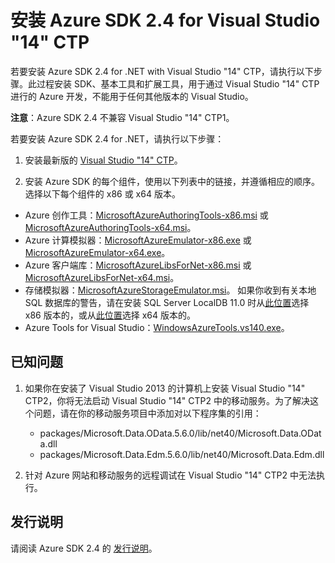 <properties urlDisplayName="Visual Studio 14 CTP" pageTitle="安装 Azure SDK 2.4 for Visual Studio 14 CTP2" metaKeywords="Visual Studio, Azure SDK" description="安装 Azure SDK 2.4 和 Visual Studio 14 CTP2" metaCanonical="" services="" documentationCenter="" title="Installing Azure SDK 2.4 for Visual Studio 14 CTP" authors="ghogen" solutions="" manager="douge" editor="" />
<tags ms.service=""
    ms.date="12/12/2014"
    wacn.date="04/11/2015"
    />

# 安装 Azure SDK 2.4 for Visual Studio "14" CTP

若要安装 Azure SDK 2.4 for .NET with Visual Studio "14" CTP，请执行以下步骤。此过程安装 SDK、基本工具和扩展工具，用于通过 Visual Studio "14" CTP 进行的 Azure 开发，不能用于任何其他版本的 Visual Studio。

**注意**：Azure SDK 2.4 不兼容 Visual Studio "14" CTP1。

若要安装 Azure SDK 2.4 for .NET，请执行以下步骤：

1. 安装最新版的 [Visual Studio "14" CTP](http://www.visualstudio.com/zh-cn/downloads/visual-studio-2015-downloads-vs)。

2. 安装 Azure SDK 的每个组件，使用以下列表中的链接，并遵循相应的顺序。选择以下每个组件的 x86 或 x64 版本。

<ul>
   <li>Azure 创作工具：<a href="http://download.microsoft.com/download/B/4/6/B46F46EF-4264-479A-A568-BB0AFC396964/MicrosoftAzureAuthoringTools-x86.msi">MicrosoftAzureAuthoringTools-x86.msi</a> 或 <a href="http://download.microsoft.com/download/B/4/6/B46F46EF-4264-479A-A568-BB0AFC396964/MicrosoftAzureAuthoringTools-x64.msi">MicrosoftAzureAuthoringTools-x64.msi</a>。</li>
   <li>Azure 计算模拟器：<a href="http://download.microsoft.com/download/B/4/6/B46F46EF-4264-479A-A568-BB0AFC396964/MicrosoftAzureComputeEmulator-x86.exe">MicrosoftAzureEmulator-x86.exe</a> 或 <a href="http://download.microsoft.com/download/B/4/6/B46F46EF-4264-479A-A568-BB0AFC396964/MicrosoftAzureComputeEmulator-x64.exe">MicrosoftAzureEmulator-x64.exe</a>。</li>
   <li>Azure 客户端库：<a href="http://download.microsoft.com/download/B/4/6/B46F46EF-4264-479A-A568-BB0AFC396964/MicrosoftAzureLibsForNet-x86.msi">MicrosoftAzureLibsForNet-x86.msi</a> 或 <a href="http://download.microsoft.com/download/B/4/6/B46F46EF-4264-479A-A568-BB0AFC396964/MicrosoftAzureLibsForNet-x64.msi">MicrosoftAzureLibsForNet-x64.msi</a>。</li>
   <li>存储模拟器：<a href="http://download.microsoft.com/download/B/4/6/B46F46EF-4264-479A-A568-BB0AFC396964/WindowsAzureStorageEmulator.msi">MicrosoftAzureStorageEmulator.msi</a>。                            如果你收到有关本地 SQL 数据库的警告，请在安装 SQL Server LocalDB 11.0 时从<a href="http://download.microsoft.com/download/5/2/9/529FEF7B-2EFB-439E-A2D1-A1533227CD69/ENU/x86/SqlLocalDB.msi">此位置</a>选择 x86 版本的，或从<a href="http://download.microsoft.com/download/5/2/9/529FEF7B-2EFB-439E-A2D1-A1533227CD69/ENU/x64/SqlLocalDB.msi">此位置</a>选择 x64 版本的。</li>
   <li> Azure Tools for Visual Studio：<a href="http://download.microsoft.com/download/8/D/8/8D857095-3379-4279-B35E-124BF94D5864/WindowsAzureTools.vs140.exe">WindowsAzureTools.vs140.exe</a>。</li>
</ul>

## 已知问题

1. 如果你在安装了 Visual Studio 2013 的计算机上安装 Visual Studio "14" CTP2，你将无法启动 Visual Studio "14" CTP2 中的移动服务。为了解决这个问题，请在你的移动服务项目中添加对以下程序集的引用：

	* packages/Microsoft.Data.OData.5.6.0/lib/net40/Microsoft.Data.OData.dll
	* packages/Microsoft.Data.Edm.5.6.0/lib/net40/Microsoft.Data.Edm.dll

2. 针对 Azure 网站和移动服务的远程调试在 Visual Studio "14" CTP2 中无法执行。

## 发行说明

请阅读 Azure SDK 2.4 的 [发行说明](https://msdn.microsoft.com/zh-cn/library/azure/dn794167.aspx)。
<!--HONumber=43--> 
